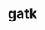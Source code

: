 ---
title: "gatk"
layout: cache
categories: [package, v0.19]
meta: {"versions": ["4.2.6.1"], "compilers": ["gcc@=7.3.1"], "oss": ["amzn2"], "platforms": ["linux"], "targets": ["aarch64", "neoverse_n1", "x86_64_v3"], "stacks": ["aws-ahug", "aws-ahug-aarch64", "aws-isc", "aws-isc-aarch64"], "num_specs": 3, "num_specs_by_stack": {"aws-isc-aarch64": 2, "aws-ahug-aarch64": 2, "aws-isc": 1, "aws-ahug": 1}}
spec_details: [{"hash": "cphacwldqby7mzb6qrtnw2h4pzonossl", "compiler": "gcc@=7.3.1", "versions": ["4.2.6.1"], "os": "amzn2", "platform": "linux", "target": "aarch64", "variants": ["build_system=generic", "~r"], "stacks": ["aws-isc-aarch64", "aws-ahug-aarch64"], "size": "-", "tarball": "https://binaries.spack.io/releases/v0.19/build_cache/linux-amzn2-aarch64/gcc-7.3.1/gatk-4.2.6.1/linux-amzn2-aarch64-gcc-7.3.1-gatk-4.2.6.1-cphacwldqby7mzb6qrtnw2h4pzonossl.spack"}, {"hash": "4baedctxt4wmvllmcrrxc2z7lsejntar", "compiler": "gcc@=7.3.1", "versions": ["4.2.6.1"], "os": "amzn2", "platform": "linux", "target": "neoverse_n1", "variants": ["build_system=generic", "~r"], "stacks": ["aws-isc-aarch64", "aws-ahug-aarch64"], "size": "-", "tarball": "https://binaries.spack.io/releases/v0.19/build_cache/linux-amzn2-neoverse_n1/gcc-7.3.1/gatk-4.2.6.1/linux-amzn2-neoverse_n1-gcc-7.3.1-gatk-4.2.6.1-4baedctxt4wmvllmcrrxc2z7lsejntar.spack"}, {"hash": "ebzkyof25nlicmdwmo7nhjgpa5hf4to2", "compiler": "gcc@=7.3.1", "versions": ["4.2.6.1"], "os": "amzn2", "platform": "linux", "target": "x86_64_v3", "variants": ["build_system=generic", "~r"], "stacks": ["aws-isc", "aws-ahug"], "size": "-", "tarball": "https://binaries.spack.io/releases/v0.19/build_cache/linux-amzn2-x86_64_v3/gcc-7.3.1/gatk-4.2.6.1/linux-amzn2-x86_64_v3-gcc-7.3.1-gatk-4.2.6.1-ebzkyof25nlicmdwmo7nhjgpa5hf4to2.spack"}]
---